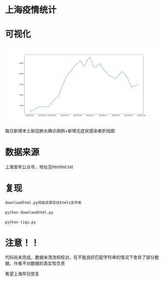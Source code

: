 # 上海疫情统计

# 可视化

![图片](https://github.com/miaooo0000OOOO/Shanghai-Epidemic-Data-Visualization/blob/main/Figure_1.png?raw=true)

每日新增本土新冠肺炎确诊病例+新增无症状感染者折线图

# 数据来源

上海发布公众号，地址见htmllist.txt

# 复现

    downloadhtml.py同级目录存在htmls文件夹

    python downloadhtml.py

    python tiqu.py

# 注意！！

代码尚未完成，数据未清洗和校对，在不能良好匹配字符串的情况下舍弃了部分数据，作者不对数据的真实性负责

希望上海早日恢复